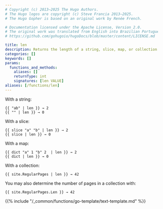```yaml
---
# Copyright (c) 2013–2025 The Hugo Authors.
# The Hugo logos are copyright (c) Steve Francia 2013–2025.
# The Hugo Gopher is based on an original work by Renée French.

# Documentation licensed under the Apache License, Version 2.0.
# The original work was translated from English into Brazilian Portuguese.
# https://github.com/gohugoio/hugoDocs/blob/master/content/LICENSE.md

title: len
description: Returns the length of a string, slice, map, or collection.
categories: []
keywords: []
params:
  functions_and_methods:
    aliases: []
    returnType: int
    signatures: [len VALUE]
aliases: [/functions/len]
---
```


With a string:

```go-html-template
{{ "ab" | len }} → 2
{{ "" | len }} → 0
```

With a slice:

```go-html-template
{{ slice "a" "b" | len }} → 2
{{ slice | len }} → 0
```

With a map:

```go-html-template
{{ dict "a" 1 "b" 2  | len }} → 2
{{ dict | len }} → 0
```

With a collection:

```go-html-template
{{ site.RegularPages | len }} → 42
```

You may also determine the number of pages in a collection with:

```go-html-template
{{ site.RegularPages.Len }} → 42
```

{{% include "/_common/functions/go-template/text-template.md" %}}
